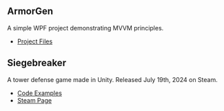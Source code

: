 ## ArmorGen
A simple WPF project demonstrating MVVM principles.
- [Project Files](ArmorGen)

## Siegebreaker
A tower defense game made in Unity. Released July 19th, 2024 on Steam.
- [Code Examples](Siegebreaker)
- [Steam Page](https://store.steampowered.com/app/2146430/Siegebreaker/)
